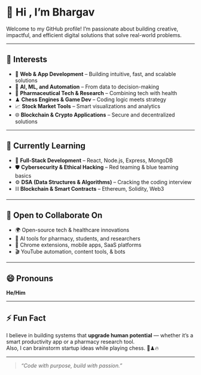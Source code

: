 # 👋 Hi , I’m Bhargav 

Welcome to my GitHub profile! I’m passionate about building creative, impactful, and efficient digital solutions that solve real-world problems.

---

## 👀 Interests
- 🚀 **Web & App Development** – Building intuitive, fast, and scalable solutions  
- 🧠 **AI, ML, and Automation** – From data to decision-making  
- 🧪 **Pharmaceutical Tech & Research** – Combining tech with health  
- ♟ **Chess Engines & Game Dev** – Coding logic meets strategy  
- 📈 **Stock Market Tools** – Smart visualizations and analytics  
- 🌐 **Blockchain & Crypto Applications** – Secure and decentralized solutions  

---

## 🌱 Currently Learning
- 🔧 **Full-Stack Development** – React, Node.js, Express, MongoDB  
- 🛡 **Cybersecurity & Ethical Hacking** – Red teaming & blue teaming basics  
- ⚙️ **DSA (Data Structures & Algorithms)** – Cracking the coding interview  
- ⛓ **Blockchain & Smart Contracts** – Ethereum, Solidity, Web3  

---

## 🤝 Open to Collaborate On
- 🌍 Open-source tech & healthcare innovations  
- 🧪 AI tools for pharmacy, students, and researchers  
- 🧩 Chrome extensions, mobile apps, SaaS platforms  
- 🎬 YouTube automation, content tools, & bots  

---

## 😄 Pronouns
**He/Him**

---

## ⚡ Fun Fact
I believe in building systems that **upgrade human potential** — whether it’s a smart productivity app or a pharmacy research tool.  
Also, I can brainstorm startup ideas while playing chess. 🧠♟🔥

---

> _“Code with purpose, build with passion.”_
